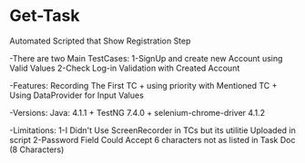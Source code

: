 # Get-Task
Automated Scripted that Show Registration Step

-There are two Main TestCases:
1-SignUp and create new Account using Valid Values
2-Check Log-in Validation with Created Account 

-Features: Recording The First TC + using priority with Mentioned TC + Using DataProvider for Input Values

-Versions: Java: 4.1.1  + TestNG 7.4.0  + selenium-chrome-driver 4.1.2

-Limitations: 
  1-I Didn't Use ScreenRecorder in TCs but its utilitie Uploaded in script
  2-Password Field Could Accept 6 characters not as listed in Task Doc (8 Characters)
